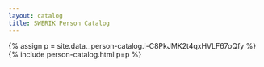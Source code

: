 ```yaml
---
layout: catalog
title: SWERIK Person Catalog
---
```

{% assign p = site.data._person-catalog.i-C8PkJMK2t4qxHVLF67oQfy %}
{% include person-catalog.html p=p %}

